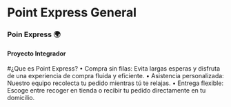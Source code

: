 
# Point Express General  

 ### Poin Express 🌍
 #### Proyecto Integrador

 #¿Que es Point Express?
  • Compra sin filas: Evita largas esperas y disfruta de una experiencia de compra
   fluida y eficiente.
 • Asistencia personalizada: Nuestro equipo recolecta tu pedido mientras tú te
   relajas.
  • Entrega flexible: Escoge entre recoger en tienda o recibir tu pedido
   directamente en tu domicilio.
